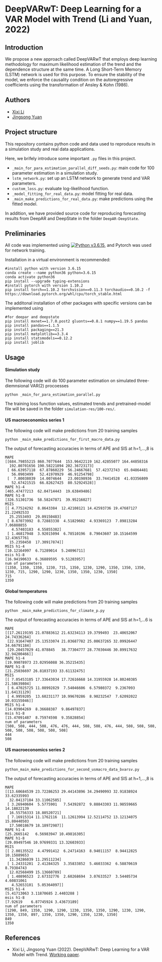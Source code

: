 # DeepVARwT: Deep Learning for a VAR Model with Trend (Li and Yuan, 2022)
## Introduction
We propose a new approach called DeepVARwT that employs deep learning methodology for maximum likelihood estimation of the trend and the dependence structure at the same time. A Long Short-Term Memory (LSTM) network is used for this purpose. To ensure the stability of the model, we enforce the causality condition on the autoregressive coefficients using the transformation of Ansley & Kohn (1986). 

Authors
-------

-   [Xixi Li](https://lixixibj.github.io/)
-   [Jingsong Yuan](https://www.research.manchester.ac.uk/portal/jingsong.yuan.html)

## Project structure
This repository contains python code and data used to reproduce results in a simulation study and real data applications.

Here, we brifely introduce some important `.py` files in this project.

- `_main_for_para_estimation_parallel_diff_seeds.py`: main code for 100 parameter estimation in a simulation study.
- `lstm_network.py`: set up an LSTM network to generate trend and VAR parameters.
- `custom_loss.py`: evaluate log-likelihood function.
- `_model_fitting_for_real_data.py`: model fitting for real data.
- `_main_make_predictions_for_real_data.py`: make predictions using the fitted model.

In addition, we have provided source code for reproducing forecasting results from DeepAR and DeepState in the folder `DeepAR-DeepState`.


## Preliminaries
All code was implemented using 
[![Python v3.6.15](https://img.shields.io/badge/python-v3.6.15-blue.svg)](https://www.python.org/downloads/release/python-3615/), and Pytorch was used for network training.

Installation in a virtual environment is recommended:
```
#install python with version 3.6.15
conda create --name python36 python=3.6.15
conda activate python36
pip install --upgrade typing-extensions
#install pytorch with version 1.10.2
pip install torch==1.10.2 torchvision==0.11.3 torchaudio==0.10.2 -f https://download.pytorch.org/whl/cpu/torch_stable.html

```

The additonal installation of other packages with specific versions can be implemented using
```
#for deepar and deepstate
pip install mxnet==1.7.0.post2 gluonts==0.8.1 numpy==1.19.5 pandas
pip install pandas==1.1.5 
pip install packaging==21.3 
pip install matplotlib==3.3.4
pip install statsmodels==0.12.2
pip install joblib
```
## Usage
#### Simulation study
The following code will do 100 parameter estimation on simulated three-diemnsional VAR(2) procoesses
```
python _main_for_para_estimation_parallel.py
```
The training loss function values, estimated trends and pretrained-model file will be saved in the folder `simulation-res/100-res/`.
#### US macroeconomics series 1
The following code will make predictions from 20 training samples
```
python _main_make_predictions_for_first_macro_data.py
```
The output of forecasting accuracies in terms of APE and SIS at h=1,...,8 is 
```
MAPE
[[684.79855215 860.7077644  153.96422119 162.42855077 164.44858316
  192.80701656 190.58221894 202.36723173]
 [ 66.63957118  67.87860229  56.24667681  57.42372743  65.04864481
   56.0903499   52.41970929  46.91254798]
 [  7.80038039  14.0074644   23.00198936  33.74414528  41.03356809
   52.67421515  66.82627425  80.52924528]]
MAPE h1-4
[465.47477213  62.04714443  19.63849486]
MAPE h1-8
[326.51301736  58.58247871  39.95216027]
MSIS
[[ 4.77524292  8.8643384  12.42108121 14.42593736 19.47687127 21.22492533
  25.2553493  29.09150483]
 [ 8.67073992  8.72883338  4.51829602  4.93369123  7.89813284  7.06888855
   4.57403183  4.55855382]
 [ 1.46817948  3.92015094  6.78510196  8.79043607 10.15164599 12.43657761
  15.2350458  17.30917874]]
MSIS h1-4
[10.12164997  6.71289014  5.24096711]
msis h1-8
[16.94190633  6.36889595  9.51203957]
num of parameters
[1350, 1350, 1350, 1230, 715, 1350, 1230, 1290, 1350, 1350, 1350, 1230, 715, 1290, 1290, 1230, 1350, 1350, 1230, 1350]
715
1350
```

#### Global temperatures
The following code will make predictions from 20 training samples
```
python _main_make_predictions_for_climate_p.py
```
The output of forecasting accuracies in terms of APE and SIS at h=1,...6 is 
```
MAPE
[[17.26119195 21.07883612 21.63234113 19.3799493  23.40652067 24.74336264]
 [22.91647407 25.13533074 21.03687782 25.00637265 32.09926447 34.66791184]
 [29.20457029 41.078845   38.77304777 28.77030446 30.89917632 32.94200466]]
MAPE h1-4
[19.99078973 23.02956088 36.35215435]
MAPE h1-8
[21.25036697 26.81037193 33.61132475]
MSIS
[[ 7.05453105 17.33643034 17.72616668 14.31955928 14.80240385 21.58639804]
 [ 6.47025725 11.08992829  7.54046606  6.57980372  9.2367093  11.64131129]
 [ 4.9959205  13.60231177 10.99670286  8.90232547  7.62092022 10.03155046]]
MSIS h1-4
[14.03904269  8.36688387  9.86497837]
msis h1-8
[15.47091487  8.75974598  9.35828854]
num of parameters
[508, 508, 444, 508, 476, 476, 444, 508, 508, 476, 444, 508, 508, 508, 508, 508, 508, 508, 508, 508]
444
508
```

#### US macroeconomics series 2
The following code will make predictions from 20 training samples
```
python_main_make_predictions_for_second_usmacro_data_bvarsv.py
```
The output of forecasting accuracies in terms of APE and SIS at h=1,...,8 is 
```
MAPE
[[13.60684539 23.72286253 29.44143896 34.29490993 32.91838924 33.62335993
  32.04137184 33.11062585]
 [ 3.26940604  5.5775901   7.54392872  9.88843303 11.98559665 14.18822139
  16.55756333 18.80520721]
 [ 7.16915314 11.1762116  11.12613994 12.52114752 13.12134075 15.80440503
  17.50018679 18.18972987]]
MAPE h1-4
[25.2665142   6.56983947 10.49816305]
MAPE h1-8
[29.09497546 10.97699331 13.32603933]
MSIS
[[ 2.00135522  4.47991412  6.24714163  8.94011157  8.94412825 10.15889653
  11.34286039 11.29511234]
 [ 1.24331201  2.41284325  3.35833852  5.46033362  6.58870619  8.79384743
  12.02568499 15.13660789]
 [ 1.40896523  2.67332776  2.60268694  3.07633527  3.54405734  4.60831061
   4.52653101  5.05364097]]
MSIS h1-4
[5.41713063 3.11870685 2.4403288 ]
msis h1-8
[7.92619    6.87745924 3.43673189]
num of parameters
[1290, 849, 1350, 1290, 1290, 1230, 1350, 1350, 1290, 1230, 1290, 1350, 1350, 897, 1350, 1350, 1290, 1350, 1230, 1350]
849
1350
```

References
----------

- Xixi Li, Jingsong Yuan (2022).  DeepVARwT: Deep Learning for a VAR Model with Trend.  [Working paper](https://arxiv.org/abs/2209.10587).




